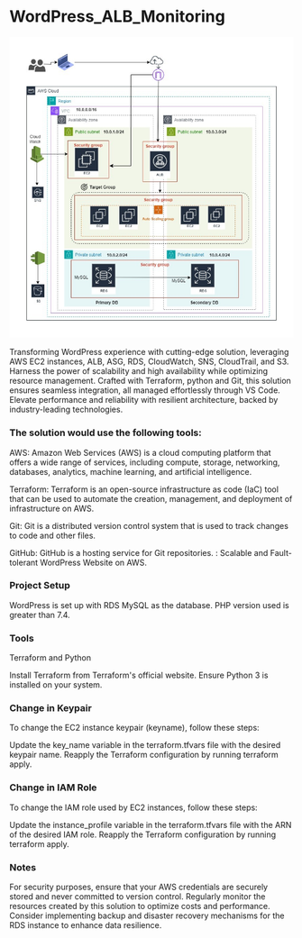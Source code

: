 # WordPress_ALB_Monitoring

![Wordpress](/picture/Capstone_Project.jpg)


Transforming WordPress experience with cutting-edge solution, leveraging AWS EC2 instances, ALB, ASG, RDS, CloudWatch, SNS, CloudTrail, and S3. Harness the power of scalability and high availability while optimizing resource management. Crafted with Terraform, python and Git, this solution ensures seamless integration, all managed effortlessly through VS Code. Elevate performance and reliability with resilient architecture, backed by industry-leading technologies.

### The solution would use the following tools:

AWS: Amazon Web Services (AWS) is a cloud computing platform that offers a wide range of services, including compute, storage, networking, databases, analytics, machine learning, and artificial intelligence.

Terraform: Terraform is an open-source infrastructure as code (IaC) tool that can be used to automate the creation, management, and deployment of infrastructure on AWS.

Git: Git is a distributed version control system that is used to track changes to code and other files.

GitHub: GitHub is a hosting service for Git repositories. : Scalable and Fault-tolerant WordPress Website on AWS.

### Project Setup

WordPress is set up with RDS MySQL as the database.
PHP version used is greater than 7.4.

### Tools

Terraform and Python

Install Terraform from Terraform's official website.
Ensure Python 3 is installed on your system.


### Change in Keypair
To change the EC2 instance keypair (keyname), follow these steps:

Update the key_name variable in the terraform.tfvars file with the desired keypair name.
Reapply the Terraform configuration by running terraform apply.

### Change in IAM Role
To change the IAM role used by EC2 instances, follow these steps:

Update the instance_profile variable in the terraform.tfvars file with the ARN of the desired IAM role.
Reapply the Terraform configuration by running terraform apply.

### Notes

For security purposes, ensure that your AWS credentials are securely stored and never committed to version control.
Regularly monitor the resources created by this solution to optimize costs and performance.
Consider implementing backup and disaster recovery mechanisms for the RDS instance to enhance data resilience.